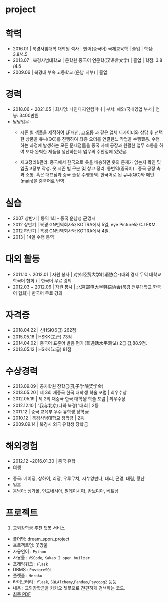 # project
# 학력
- 2016.01 | 북경사범대학 대학원 석사 | 한어(중국어) 국제교육학 | 졸업 | 학점: 3.8/4.5
- 2013.07 | 북경사범대학교 | 문학원 중국어 언문학(汉语言文学) | 졸업 | 학점: 3.8 /4.5
- 2009.06 | 북경대 부속 고등학교 (운남 지부) | 졸업 

# 경력
- 2018.06 ~ 2021.05 | 회사명: 나인디자인컴퍼니 | 부서: 해외/국내영업 부서 | 연봉: 3400만원
- 담당업무 :
  + 시즌 별 샘플을 제작하여 LF패션, 코오롱 과 같은 업체 디자이너와 상담 후 선택한 상품을 큐씨(QC)를 진행하여 최종 오더를 연결한느 작업을 수행했음.
수행하는 과정에 발생하는 모든 문제점들을 중국 자체 공장과 원활한 업무 소통을 하여 보다 완벽한 제품을 생산하는데 업무의 주안점에 있었음.

  + 재고정리&관리: 중국에서 한국으로 옷을 배송하면 옷의 문제가 없는지 확인 및 입출고장부 작성. 옷 시즌 별 구분 및 창고 정리.
통번역(중국어) : 중국 공장 측과 소통. 혹은 대표님과 중국 출장 수행통역.
한국어로 된 큐씨(QC)와 메인(main)을 중국어로 번역

# 실습
- 2007 상반기 | 통역 1회 - 중국 운남성 곤명시
- 2012 상반기 | 북경 GN번역회사와 KOTRA에서 5일,  eye Picture와 CJ E&M.
- 2012 하반기 | 북경 GN번역회사와 KOTRA에서 4일.
- 2013       | 14일 수행 통역

# 대외 활동
- 2011.10 ~ 2012.01 | 자원 봉사 | 对外经贸大学韩语协会-(대외 경제 무역 대학교 학국어 협회 ) | 한국어 무료 강의
- 2012.03 ~ 2012.06 | 자원 봉사 | 北京邮电大学韩语协会(북경 전우대학교 한국어 협회)        | 한국어 무료 강의

# 자격증 
- 2018.04.22 | 신HSK(6급) 262점
- 2015.05.16 | HSKK(고급) 73점
- 2014.04.02 | 중국어 표준어 발음 평가(普通话水平测试) 2급 갑,88.9점.
- 2013.05.12 | HSKK(고급) 81점

# 수상경력
- 2013.09.09 | 공자학원 장학금(孔子学院奖学金)
- 2013.05.20 | 제 3회 재중국 한국 대학생 학술 포럼 | 최우수상
- 2012.05.19 | 제 2회 재중국 한국 대학생 학술 포럼 | 최우수상
- 2012.12.10 | “我与北京(나와 북경)”대회          | 2등
- 2011.12    | 중국 교육부 우수 유학생 장학금
- 2010.12    | 북경사범대학교  장학금             | 2등
- 2009.09.14 | 북경시 외국 유학생 장학금

# 해외경험
- 2012.12 ~2016.01.30 | 중국 유학
- 여행
 + 중국: 베이징, 상하이, 리장, 우루무치, 시쑤앙반나, 대리, 곤명, 대림, 황산
 + 일본
 + 동남아: 싱가폴, 인도네시아, 말레이시아, 캄보디아, 베트남

# 프로젝트
1. 교외장학금 추천 챗봇 서비스
- 폴더명: dream_spon_project
- 프로젝트명: 꽃망울
- 사용언어 : ```Python```
- 사용툴 : ```VSCode```, ```Kakao I open builder```
- 프레임워크 : ```Flask```
- DBMS : ```PostgreSQL```
- 플랫폼 : ```Heroku```
- 라이브러리 : ```flask```, ```SQLAlchemy```,```Pandas```,```Psycopg2``` 등등
- 내용 : 교외장학금을 카카오 쳇봇으로 간편하게 검색하는 코드. 
- [최종 PDF](https://github.com/BennyPark/project/blob/main/dream_spon_project/introduce%20our%20chatbot_PPT.pdf)